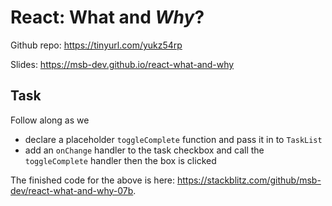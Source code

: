 # React: What and _Why_?

Github repo: https://tinyurl.com/yukz54rp

Slides: https://msb-dev.github.io/react-what-and-why

## Task

Follow along as we

- declare a placeholder `toggleComplete` function and pass it in to `TaskList`
- add an `onChange` handler to the task checkbox and call the `toggleComplete` handler then the box is clicked

The finished code for the above is here: https://stackblitz.com/github/msb-dev/react-what-and-why-07b.
